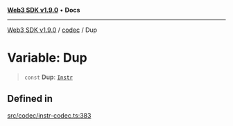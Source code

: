 [**Web3 SDK v1.9.0**](../../../README.md) • **Docs**

***

[Web3 SDK v1.9.0](../../../globals.md) / [codec](../README.md) / Dup

# Variable: Dup

> `const` **Dup**: [`Instr`](../type-aliases/Instr.md)

## Defined in

[src/codec/instr-codec.ts:383](https://github.com/Mystic-Nayy/alephium-web3/blob/ee41f5e0e7d7fb0b155fe62f05b2ac03772895ca/packages/web3/src/codec/instr-codec.ts#L383)
